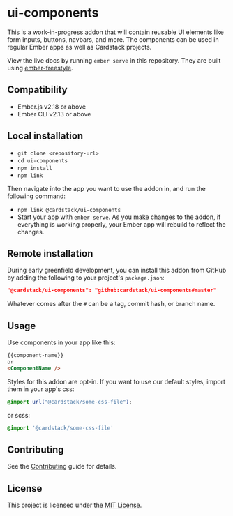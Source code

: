 ui-components
==============================================================================

This is a work-in-progress addon that will contain reusable UI elements like form inputs, buttons, navbars, and more. The components can be used in regular Ember apps as well as Cardstack projects.

View the live docs by running `ember serve` in this repository. They are built using [ember-freestyle](https://github.com/chrislopresto/ember-freestyle).

Compatibility
------------------------------------------------------------------------------

* Ember.js v2.18 or above
* Ember CLI v2.13 or above


Local installation
------------------------------------------------------------------------------

* `git clone <repository-url>`
* `cd ui-components`
* `npm install`
* `npm link`

Then navigate into the app you want to use the addon in, and run the following command:

* `npm link @cardstack/ui-components`
* Start your app with `ember serve`. As you make changes to the addon, if everything is working properly, your Ember app will rebuild to reflect the changes.

Remote installation
------------------------------------------------------------------------------

During early greenfield development, you can install this addon from GitHub by adding the following to your project's `package.json`:

```json
"@cardstack/ui-components": "github:cardstack/ui-components#master"
```

Whatever comes after the `#` can be a tag, commit hash, or branch name.

Usage
------------------------------------------------------------------------------

Use components in your app like this:

```html
{{component-name}}
or
<ComponentName />
```

Styles for this addon are opt-in. If you want to use our default styles, import them in your app's css:

```css
@import url("@cardstack/some-css-file");
```

or scss:

```css
@import '@cardstack/some-css-file'
```

Contributing
------------------------------------------------------------------------------

See the [Contributing](CONTRIBUTING.md) guide for details.


License
------------------------------------------------------------------------------

This project is licensed under the [MIT License](LICENSE.md).
